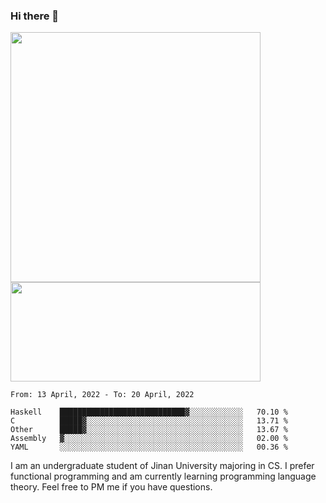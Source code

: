 ### Hi there 👋

<!--
**pe200012/pe200012** is a ✨ _special_ ✨ repository because its `README.md` (this file) appears on your GitHub profile.

Here are some ideas to get you started:

- 🔭 I’m currently working on ...
- 🌱 I’m currently learning ...
- 👯 I’m looking to collaborate on ...
- 🤔 I’m looking for help with ...
- 💬 Ask me about ...
- 📫 How to reach me: ...
- 😄 Pronouns: ...
- ⚡ Fun fact: ...
-->
<p>
    <img width="400em" src="https://github-readme-stats.vercel.app/api?username=pe200012&show_icons=true&icon_color=f44336&title_color=757de8">
    <img width="400em" height="159em" src="https://github-readme-stats.vercel.app/api/top-langs/?username=pe200012&hide=html,cmake,css&title_color=757de8&layout=compact">
</p>

<!--START_SECTION:waka-->
```text
From: 13 April, 2022 - To: 20 April, 2022

Haskell    ████████████████████████████▓░░░░░░░░░░░░   70.10 % 
C          █████▓░░░░░░░░░░░░░░░░░░░░░░░░░░░░░░░░░░░   13.71 % 
Other      █████▓░░░░░░░░░░░░░░░░░░░░░░░░░░░░░░░░░░░   13.67 % 
Assembly   ▓░░░░░░░░░░░░░░░░░░░░░░░░░░░░░░░░░░░░░░░░   02.00 % 
YAML       ░░░░░░░░░░░░░░░░░░░░░░░░░░░░░░░░░░░░░░░░░   00.36 % 
```
<!--END_SECTION:waka-->

I am an undergraduate student of Jinan University majoring in CS. I prefer functional programming and am currently learning programming language theory. Feel free to PM me if you have questions.
